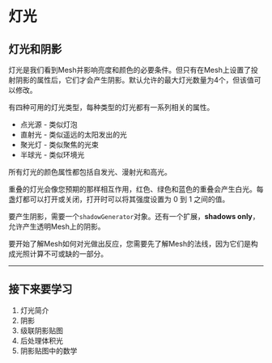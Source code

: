 灯光
===

## 灯光和阴影

灯光是我们看到Mesh并影响亮度和颜色的必要条件。但只有在Mesh上设置了投射阴影的属性后，它们才会产生阴影。默认允许的最大灯光数量为4个，但该值可以修改。

有四种可用的灯光类型，每种类型的灯光都有一系列相关的属性。

* 点光源 - 类似灯泡
* 直射光 - 类似遥远的太阳发出的光
* 聚光灯 - 类似聚焦的光束
* 半球光 - 类似环境光

所有灯光的颜色属性都包括自发光、漫射光和高光。

重叠的灯光会像您预期的那样相互作用，红色、绿色和蓝色的重叠会产生白光。每盏灯都可以打开或关闭，打开时可以将其强度设置为 0 到 1 之间的值。

要产生阴影，需要一个`shadowGenerator`对象。还有一个扩展，**shadows only**，允许产生透明Mesh上的阴影。

要开始了解Mesh如何对光做出反应，您需要先了解Mesh的法线，因为它们是构成光照计算不可或缺的一部分。

---

## 接下来要学习

1. 灯光简介
2. 阴影
3. 级联阴影贴图
4. 后处理体积光
5. 阴影贴图中的数学